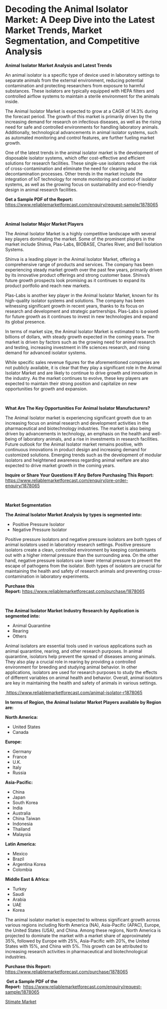 <p><h1>Decoding the Animal Isolator Market: A Deep Dive into the Latest Market Trends, Market Segmentation, and Competitive Analysis</h1></p><p><strong>Animal Isolator Market Analysis and Latest Trends</strong></p>
<p><p>An animal isolator is a specific type of device used in laboratory settings to separate animals from the external environment, reducing potential contamination and protecting researchers from exposure to harmful substances. These isolators are typically equipped with HEPA filters and controlled airflow systems to maintain a sterile environment for the animals inside.</p><p>The Animal Isolator Market is expected to grow at a CAGR of 14.3% during the forecast period. The growth of this market is primarily driven by the increasing demand for research on infectious diseases, as well as the rising need for safe and controlled environments for handling laboratory animals. Additionally, technological advancements in animal isolator systems, such as automated monitoring and control features, are further fueling market growth.</p><p>One of the latest trends in the animal isolator market is the development of disposable isolator systems, which offer cost-effective and efficient solutions for research facilities. These single-use isolators reduce the risk of cross-contamination and eliminate the need for cleaning and decontamination processes. Other trends in the market include the integration of IoT technology for remote monitoring and control of isolator systems, as well as the growing focus on sustainability and eco-friendly design in animal research facilities.</p></p>
<p><strong>Get a Sample PDF of the Report:&nbsp;</strong> <a href="https://www.reliablemarketforecast.com/enquiry/request-sample/1878065">https://www.reliablemarketforecast.com/enquiry/request-sample/1878065</a></p>
<p>&nbsp;</p>
<p><strong>Animal Isolator Major Market Players</strong></p>
<p><p>The Animal Isolator Market is a highly competitive landscape with several key players dominating the market. Some of the prominent players in the market include Shinva, Plas-Labs, BIOBASE, Charles River, and Bell Isolation Systems.</p><p>Shinva is a leading player in the Animal Isolator Market, offering a comprehensive range of products and services. The company has been experiencing steady market growth over the past few years, primarily driven by its innovative product offerings and strong customer base. Shinva’s future growth prospects look promising as it continues to expand its product portfolio and reach new markets.</p><p>Plas-Labs is another key player in the Animal Isolator Market, known for its high-quality isolator systems and solutions. The company has been witnessing significant growth in recent years, thanks to its focus on research and development and strategic partnerships. Plas-Labs is poised for future growth as it continues to invest in new technologies and expand its global presence.</p><p>In terms of market size, the Animal Isolator Market is estimated to be worth billions of dollars, with steady growth expected in the coming years. The market is driven by factors such as the growing need for animal research and testing, increasing investment in life sciences research, and rising demand for advanced isolator systems.</p><p>While specific sales revenue figures for the aforementioned companies are not publicly available, it is clear that they play a significant role in the Animal Isolator Market and are likely to continue to drive growth and innovation in the industry. As the market continues to evolve, these key players are expected to maintain their strong position and capitalize on new opportunities for growth and expansion.</p></p>
<p>&nbsp;</p>
<p><strong>What Are The Key Opportunities For Animal Isolator Manufacturers?</strong></p>
<p><p>The Animal Isolator market is experiencing significant growth due to an increasing focus on animal research and development activities in the pharmaceutical and biotechnology industries. The market is also being driven by advancements in technology, an emphasis on the health and well-being of laboratory animals, and a rise in investments in research facilities. Future outlook for the Animal Isolator market remains positive, with continuous innovations in product design and increasing demand for customized solutions. Emerging trends such as the development of modular isolators and heightened awareness regarding animal welfare are also expected to drive market growth in the coming years.</p></p>
<p><strong>Inquire or Share Your Questions If Any Before Purchasing This Report:</strong> <a href="https://www.reliablemarketforecast.com/enquiry/pre-order-enquiry/1878065">https://www.reliablemarketforecast.com/enquiry/pre-order-enquiry/1878065</a></p>
<p>&nbsp;</p>
<p><strong>Market Segmentation</strong></p>
<p><strong>The Animal Isolator Market Analysis by types is segmented into:</strong></p>
<p><ul><li>Positive Pressure Isolator</li><li>Negative Pressure Isolator</li></ul></p>
<p><p>Positive pressure isolators and negative pressure isolators are both types of animal isolators used in laboratory research settings. Positive pressure isolators create a clean, controlled environment by keeping contaminants out with a higher internal pressure than the surrounding area. On the other hand, negative pressure isolators use lower internal pressure to prevent the escape of pathogens from the isolator. Both types of isolators are crucial for maintaining the health and safety of research animals and preventing cross-contamination in laboratory experiments.</p></p>
<p><strong>Purchase this Report:&nbsp;</strong><a href="https://www.reliablemarketforecast.com/purchase/1878065">https://www.reliablemarketforecast.com/purchase/1878065</a></p>
<p>&nbsp;</p>
<p><strong>The Animal Isolator Market Industry Research by Application is segmented into:</strong></p>
<p><ul><li>Animal Quarantine</li><li>Rearing</li><li>Others</li></ul></p>
<p><p>Animal isolators are essential tools used in various applications such as animal quarantine, rearing, and other research purposes. In animal quarantine, isolators help prevent the spread of diseases among animals. They also play a crucial role in rearing by providing a controlled environment for breeding and studying animal behavior. In other applications, isolators are used for research purposes to study the effects of different variables on animal health and behavior. Overall, animal isolators are key in maintaining the health and safety of animals in various settings.</p></p>
<p><a href="https://www.reliablemarketforecast.com/animal-isolator-r1878065">&nbsp;https://www.reliablemarketforecast.com/animal-isolator-r1878065</a></p>
<p><strong>In terms of Region, the Animal Isolator Market Players available by Region are:</strong></p>
<p>
    <p> <strong> North America: </strong>
        <ul>
            <li>United States</li>
            <li>Canada</li>
        </ul>
        </p> 
    <p> <strong> Europe: </strong>
        <ul>
            <li>Germany</li>
            <li>France</li>
            <li>U.K.</li>
            <li>Italy</li>
            <li>Russia</li>
        </ul>
        </p> 
    <p> <strong> Asia-Pacific: </strong>
        <ul>
            <li>China</li>
            <li>Japan</li>
            <li>South Korea</li>
            <li>India</li>
            <li>Australia</li>
            <li>China Taiwan</li>
            <li>Indonesia</li>
            <li>Thailand</li>
            <li>Malaysia</li>
        </ul>
        </p> 
    <p> <strong> Latin America: </strong>
        <ul>
            <li>Mexico</li>
            <li>Brazil</li>
            <li>Argentina Korea</li>
            <li>Colombia</li>
        </ul>
        </p> 
    <p> <strong> Middle East & Africa: </strong>
        <ul>
            <li>Turkey</li>
            <li>Saudi</li>
            <li>Arabia</li>
            <li>UAE</li>
            <li>Korea</li>
        </ul>
    </p>
    </p>
<p><p>The animal isolator market is expected to witness significant growth across various regions including North America (NA), Asia-Pacific (APAC), Europe, the United States (USA), and China. Among these regions, North America is projected to dominate the market with a market share of approximately 35%, followed by Europe with 25%, Asia-Pacific with 20%, the United States with 15%, and China with 5%. This growth can be attributed to increasing research activities in pharmaceutical and biotechnological industries.</p></p>
<p><strong>Purchase this Report: </strong><a href="https://www.reliablemarketforecast.com/purchase/1878065">https://www.reliablemarketforecast.com/purchase/1878065</a></p>
<p>&nbsp;<strong>Get a Sample PDF of the Report:&nbsp;&nbsp;</strong><a href="https://www.reliablemarketforecast.com/enquiry/request-sample/1878065">https://www.reliablemarketforecast.com/enquiry/request-sample/1878065</a></p>
<p><strong></strong></p>
<p><p><a href="https://view.publitas.com/reportprime-1/stimate-market-size-growth-and-industry-analysis-by-market-segmentation-and-regional-insights-and-forecast-to-2031/">Stimate Market</a></p></p>